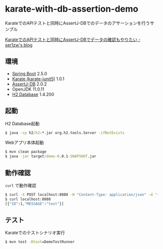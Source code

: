 # karate-with-db-assertion-demo

KarateでのAPIテストと同時にAssertJ-DBでのデータのアサーションを行うサンプル

[KarateでのAPIテストと同時にAssertJ-DBでデータの確認もやりたい - ser1zw's blog](https://ser1zw.hatenablog.com/entry/2021/06/06/195358)

## 環境

- [Spring Boot](https://spring.io/projects/spring-boot) 2.5.0
- [Karate (karate-junit5)](https://github.com/intuit/karate) 1.0.1
- [AssertJ-DB](https://github.com/assertj/assertj-db) 2.0.2
- OpenJDK 11.0.11
- [H2 Database](https://h2database.com/html/main.html) 1.4.200

## 起動

H2 Database起動

```cmd
$ java -cp h2/h2-*.jar org.h2.tools.Server -ifNotExists
```

Webアプリ本体起動

```cmd
$ mvn clean package
$ java -jar target/demo-0.0.1-SNAPSHOT.jar
```

## 動作確認

`curl` で動作確認

```cmd
$ curl -X POST localhost:8080 -H "Content-Type: application/json" -d '{ "message": "test" }'
$ curl localhost:8080                                                                                                                       (git)-[master]
[{"ID":1,"MESSAGE":"test"}]
```

## テスト

Karateでのテストシナリオ実行

```cmd
$ mvn test -Dtest=DemoTestRunner
```
